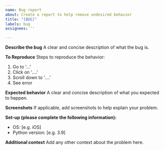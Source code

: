 ```yaml
---
name: Bug report
about: Create a report to help remove undesired behavior
title: "[BUG]"
labels: bug
assignees: ''

---
```


**Describe the bug**
A clear and concise description of what the bug is.

**To Reproduce**
Steps to reproduce the behavior:
1. Go to '...'
2. Click on '....'
3. Scroll down to '....'
4. See error

**Expected behavior**
A clear and concise description of what you expected to happen.

**Screenshots**
If applicable, add screenshots to help explain your problem.

**Set-up (please complete the following information):**
 - OS: [e.g. iOS]
 - Python version: [e.g. 3.9]

**Additional context**
Add any other context about the problem here.
